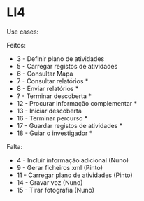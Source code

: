 # LI4
Use cases:

Feitos:
* 3 - Definir plano de atividades
* 5 - Carregar registos de atividades
* 6 - Consultar Mapa
* 7 - Consultar relatórios *
* 8 - Enviar relatórios *
* ? - Terminar descoberta *
* 12 - Procurar informação complementar *
* 13 - Iniciar descoberta
* 16 - Terminar percurso *
* 17 - Guardar registos de atividades *
* 18 - Guiar o investigador *

Falta:
* 4 - Incluir informação adicional (Nuno)
* 9 - Gerar ficheiros xml (Pinto)
* 11 - Carregar plano de atividades (Pinto)
* 14 - Gravar voz (Nuno)
* 15 - Tirar fotografia (Nuno)
